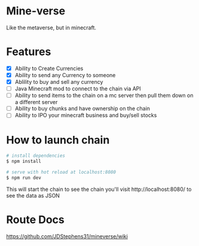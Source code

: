 # Mine-verse
Like the metaverse, but in minecraft.

# Features
- [x] Ability to Create Currencies
- [x] Ability to send any Currency to someone
- [x] Ablility to buy and sell any currency
- [ ] Java Minecraft mod to connect to the chain via API
- [ ] Ability to send items to the chain on a mc server then pull them down on a different server 
- [ ] Ability to buy chunks and have ownership on the chain
- [ ] Ability to IPO your minecraft business and buy/sell stocks

# How to launch chain
```bash
# install dependencies
$ npm install

# serve with hot reload at localhost:8080
$ npm run dev
```
This will start the chain to see the chain you'll visit http://localhost:8080/ to see the data as JSON

# Route Docs
https://github.com/JDStephens31/mineverse/wiki
